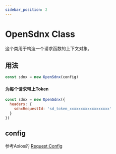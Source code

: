 ```yaml
---
sidebar_position: 2
---
```


# OpenSdnx Class

这个类用于构造一个请求函数的上下文对象。

## 用法

```js
const sdnx = new OpenSdnx(config)
```

#### 为每个请求带上Token

```js
const sdnx = new OpenSdnx({
  headers: {
    sdnxRequestId: 'sd_token_xxxxxxxxxxxxxxxxxx'
  }
})
```

## config

参考Axios的 [Request Config](https://axios-http.com/docs/req_config)
